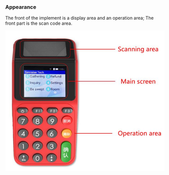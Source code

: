 ### Appearance



The front of the implement is a display area and an operation area;
The front part is the scan code area.


 ![image](./images/1.1.jpg)
  
 



